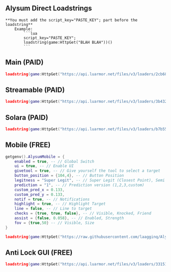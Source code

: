 ## Alysum Direct Loadstrings


    **You must add the script_key="PASTE_KEY"; part before the loadstring**
        Example: 
            ```lua
            script_key="PASTE_KEY";
            loadstring(game:HttpGet("BLAH BLAH"))()
            ```

## Main (PAID)
```lua
loadstring(game:HttpGet("https://api.luarmor.net/files/v3/loaders/2cb68af157ca24ff8de44ddc6c830f93.lua"))()
```

## Streamable (PAID)
```lua
loadstring(game:HttpGet("https://api.luarmor.net/files/v3/loaders/3b432b5193c83baf427c3ef25794a7cb.lua"))()
```

## Solara (PAID)
```lua
loadstring(game:HttpGet("https://api.luarmor.net/files/v3/loaders/b7b556786ae40eaf682115fc59fecc45.lua"))()
```

## Mobile (FREE)
```lua
getgenv().AlysumMobile = {
    enabled = true, -- // Global Switch
    ui = true, -- // Enable UI
    givetool = true, -- // Give yourself the tool to select a target
    button_position = {104,4}, -- // Button Position
    legitness = "Super Legit", -- // Super Legit (Closest Point), Semi Legit (Closest Part), Normal (Torso), Blatant (Head)
    prediction = "1", -- // Prediction version (1,2,3,custom)
    custom_pred_x = 0.133,
    custom_pred_y = 0.133,
    notif = true, -- // Notifications
    highlight = true, -- // Highlight Target
    line = false, -- // Line to target
    checks = {true, true, false}, -- // Visible, Knocked, Friend
    assist = {false, 0.058}, -- // Enabled, Strength
    fov = {true,50} -- // Visible, Size
}

loadstring(game:HttpGet("https://raw.githubusercontent.com/laagginq/Alysum/main/mobile"))()
```

## Anti Lock GUI (FREE)
```lua
loadstring(game:HttpGet("https://api.luarmor.net/files/v3/loaders/331516c9f626f525655e26f87ebc0153.lua"))()
```

